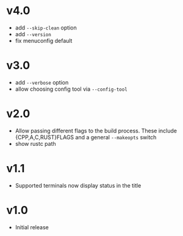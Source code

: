 # v4.0
- add `--skip-clean` option
- add `--version`
- fix menuconfig default

# v3.0
- add `--verbose` option
- allow choosing config tool via `--config-tool`

# v2.0
- Allow passing different flags to the build process.
  These include {CPP,A,C,RUST}FLAGS and 
  a general `--makeopts` switch
- show rustc path

# v1.1
- Supported terminals now display status in the title

# v1.0
- Initial release
